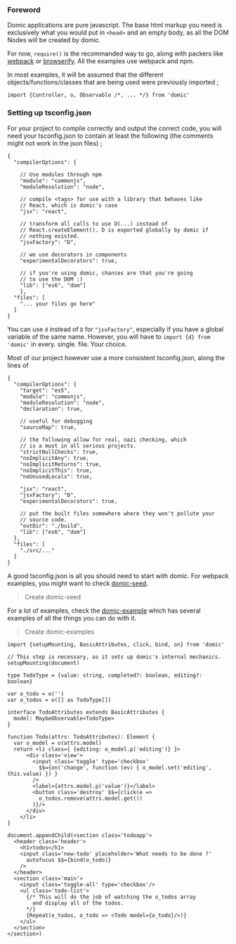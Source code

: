
### Foreword

Domic applications are pure javascript. The base html markup you need is
exclusively what you would put in `<head>` and an empty body, as all the
DOM Nodes will be created by domic.

For now, `require()` is the recommanded way to go, along with packers like
[webpack](https://webpack.github.io/) or [browserify](http://browserify.org/).
All the examples use webpack and npm.

In most examples, it will be assumed that the different objects/functions/classes
that are being used were previously imported ;

```tsx
import {Controller, o, Observable /*, ... */} from 'domic'
```

### Setting up tsconfig.json

For your project to compile correctly and output the correct code, you will
need your tsconfig.json to contain at least the following (the comments
might not work in the json files) ;

```tsx
{
  "compilerOptions": {

    // Use modules through npm
    "module": "commonjs",
    "moduleResolution": "node",

    // compile <tags> for use with a library that behaves like
    // React, which is domic's case
    "jsx": "react",

    // transform all calls to use D(...) instead of
    // React.createElement(). D is exported globally by domic if
    // nothing existed.
    "jsxFactory": "D",

    // we use decorators in components
    "experimentalDecorators": true,

    // if you're using domic, chances are that you're going
    // to use the DOM :)
    "lib": ["es6", "dom"]
    },
  "files": [
    "... your files go here"
  ]
}
```

You can use `d` instead of `D` for `"jsxFactory"`, especially if you have
a global variable of the same name. However, you will have to `import {d} from 'domic'`
in every. single. file. Your choice.

Most of our project however use a more consistent tsconfig.json, along the lines of

```tsx
{
  "compilerOptions": {
    "target": "es5",
    "module": "commonjs",
    "moduleResolution": "node",
    "declaration": true,

    // useful for debugging
    "sourceMap": true,

    // the following allow for real, nazi checking, which
    // is a must in all serious projects.
    "strictNullChecks": true,
    "noImplicitAny": true,
    "noImplicitReturns": true,
    "noImplicitThis": true,
    "noUnusedLocals": true,

    "jsx": "react",
    "jsxFactory": "D",
    "experimentalDecorators": true,

    // put the built files somewhere where they won't pollute your
    // source code.
    "outDir": "./build",
    "lib": ["es6", "dom"]
  },
  "files": [
    "./src/..."
  ]
}
```

A good tsconfig.json is all you should need to start with domic. For webpack
examples, you might want to check [domic-seed](https://github.com/domicjs/domic-seed).

> Create domic-seed

For a lot of examples, check the [domic-example](https://github.com/domicjs/domic-examples) which
has several examples of all the things you can do with it.

> Create domic-examples


```tsx
import {setupMounting, BasicAttributes, click, bind, on} from 'domic'

// This step is necessary, as it sets up domic's internal mechanics.
setupMounting(document)

type TodoType = {value: string, completed?: boolean, editing?: boolean}

var o_todo = o('')
var o_todos = o([] as TodoType[])

interface TodoAttributes extends BasicAttributes {
  model: MaybeObservable<TodoType>
}

function Todo(attrs: TodoAttributes): Element {
  var o_model = o(attrs.model)
  return <li class={ {editing: o_model.p('editing')} }>
      <div class='view'>
        <input class='toggle' type='checkbox'
          $$={on('change', function (ev) { o_model.set('editing', this.value) }) }
        />
        <label>{attrs.model.p('value')}</label>
        <button class='destroy' $$={click(e =>
          o_todos.remove(attrs.model.get())
        )}/>
      </div>
    </li>
}

document.appendChild(<section class='todoapp'>
  <header class='header'>
    <h1>todos</h1>
    <input class='new-todo' placeholder='What needs to be done ?'
      autofocus $$={bind(o_todo)}
    />
  </header>
  <section class='main'>
    <input class='toggle-all' type='checkbox'/>
    <ul class='todo-list'>
      {/* This will do the job of watching the o_todos array
        and display all of the todos.
      */}
      {Repeat(o_todos, o_todo => <Todo model={o_todo}/>)}
    </ul>
  </section>
</section>)
```
